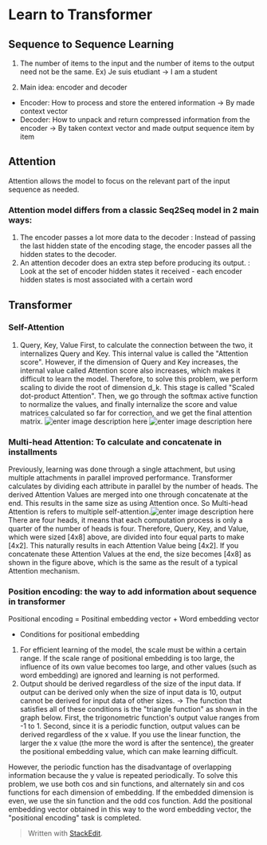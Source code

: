 ﻿# Learn to Transformer

## Sequence to Sequence Learning

1. The number of items to the input and the number of items to the output need not be the same.
Ex) Je suis etudiant -> I am a student

2. Main idea: encoder and decoder
- Encoder: How to process and store the entered information
-> By made context vector
- Decoder: How to unpack and return compressed information from the encoder
-> By taken context vector and made output sequence item by item

## Attention
Attention allows the model to focus on the relevant part of the input sequence as needed.

### Attention model differs from a classic Seq2Seq model in 2 main ways:
1. The encoder passes a lot more data to the decoder
: Instead of passing the last hidden state of the encoding stage, the encoder passes all the hidden states to the decoder.
2. An attention decoder does an extra step before producing its output.
: Look at the set of encoder hidden states it received - each encoder hidden states is most associated with a certain word 

## Transformer

### Self-Attention
 1. Query, Key, Value
First, to calculate the connection between the two, it internalizes Query and Key. This internal value is called the "Attention score". However, if the dimension of Query and Key increases, the internal value called Attention score also increases, which makes it difficult to learn the model. Therefore, to solve this problem, we perform scaling to divide the root of dimension d_k. This stage is called "Scaled dot-product Attention". Then, we go through the softmax active function to normalize the values, and finally internalize the score and value matrices calculated so far for correction, and we get the final attention matrix.
![enter image description here](https://img1.daumcdn.net/thumb/R1280x0/?scode=mtistory2&fname=https://blog.kakaocdn.net/dn/yVVfe/btrTzCrzFGc/Zh23AOAdSZiNgMzmU7KsF0/img.png)
![enter image description here](https://img1.daumcdn.net/thumb/R1280x0/?scode=mtistory2&fname=https://blog.kakaocdn.net/dn/esNIJL/btrTu3cUZiT/pl72Q5rMS4jjHmTvXTo0n1/img.png)

### Multi-head Attention: To calculate and concatenate in installments
Previously, learning was done through a single attachment, but using multiple attachments in parallel improved performance.
Transformer calculates by dividing each attribute in parallel by the number of heads. The derived Attention Values are merged into one through concatenate at the end. This results in the same size as using Attention once.
So Multi-head Attention is refers to multiple self-attention.![enter image description here](https://img1.daumcdn.net/thumb/R1280x0/?scode=mtistory2&fname=https://blog.kakaocdn.net/dn/PrYWZ/btrTGZz0eAH/KhrIxmbrDlU8CueeztcEJK/img.png)
There are four heads, it means that each computation process is only a quarter of the number of heads is four. Therefore, Query, Key, and Value, which were sized [4x8] above, are divided into four equal parts to make [4x2]. This naturally results in each Attention Value being [4x2]. If you concatenate these Attention Values at the end, the size becomes [4x8] as shown in the figure above, which is the same as the result of a typical Attention mechanism.

### Position encoding: the way to add information about sequence in transformer
Positional encoding = Positinal embedding vector + Word embedding vector

* Conditions for positional embedding
1. For efficient learning of the model, the scale must be within a certain range. If the scale range of positional embedding is too large, the influence of its own value becomes too large, and other values (such as word embedding) are ignored and learning is not performed.  
2. Output should be derived regardless of the size of the input data. If output can be derived only when the size of input data is 10, output cannot be derived for input data of other sizes.
-> The function that satisfies all of these conditions is the "triangle function" as shown in the graph below. First, the trigonometric function's output value ranges from -1 to 1. Second, since it is a periodic function, output values can be derived regardless of the x value. 
If you use the linear function, the larger the x value (the more the word is after the sentence), the greater the positional embedding value, which can make learning difficult.

However, the periodic function has the disadvantage of overlapping information because the y value is repeated periodically. To solve this problem, we use both cos and sin functions, and alternately sin and cos functions for each dimension of embedding.
If the embedded dimension is even, we use the sin function and the odd cos function. Add the positional embedding vector obtained in this way to the word embedding vector, the "positional encoding" task is completed.

> Written with [StackEdit](https://stackedit.io/).
